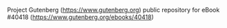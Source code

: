 Project Gutenberg (https://www.gutenberg.org) public repository for eBook #40418 (https://www.gutenberg.org/ebooks/40418)
